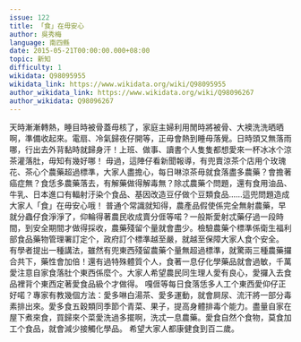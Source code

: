 ```yaml
---
issue: 122
title: 「食」在毋安心
author: 吳秀梅
language: 南四縣
date: 2015-05-21T00:00:00.000+08:00
topic: 新知
difficulty: 1
wikidata: Q98095955
wikidata_link: https://www.wikidata.org/wiki/Q98095955
author_wikidata_link: https://www.wikidata.org/wiki/Q98096267
author_wikidata: Q98096267
---
```

天時漸漸轉熱，睡目時被骨蓋毋核了，家庭主婦利用閒時將被骨、大襖洗洗晒晒啊，準備收起來。電扇、冷氣歸夜仔開等，正毋會熱到睡毋落覺。日時頭又無落雨哪，行出去外背黏時就歸身汗！上班、做事、讀書个人隻隻都想愛來一杯冰冰个涼茶灌落肚，毋知有幾好哪！
毋過，這陣仔看新聞報導，有兜賣涼茶个店用个玫瑰花、茶心个農藥超過標準，大家人盡擔心，每日啉涼茶毋就食落盡多農藥？會擔著癌症無？食恁多農藥落去，有解藥做得解毒無？除忒農藥个問題，還有食用油品、牛乳、日本進口有輻射汙染个食品、基因改造豆仔做个豆類食品……這兜問題造成大家人「食」在毋安心哦！
普通个常識就知得，農產品假使係完全無射農藥，早就分蟲仔食淨淨了，仰輪得著農民收成賣分𠊎等喏？一般斯愛射忒藥仔過一段時間，到安全期間才做得採收，農藥殘留个量就會盡少。檢驗農藥个標準係衛生福利部食品藥物管理署訂定个，政府訂个標準越至嚴，就越至保障大家人食个安全。
有學者提出一種講法，雖然有兜東西殘留農藥个量無超過標準，就驚兩三種農藥攞合共下，藥性會加倍！還有過特殊體質个人，食著一息仔化學藥品就會過敏，千萬愛注意自家食落肚个東西係麼个。大家人希望農民同生理人愛有良心，愛攞入去食品裡背个東西定著愛食品級个才做得。
嘎𠊎等每日食落恁多人工个東西愛仰仔正好喏？專家有教幾個方法：愛多啉白湯茶、愛多運動，就會屙尿、流汗將一部分毒素排出來。愛多食五穀類同季節个青菜、果子，提高身體排毒个能力。盡量自家在屋下煮來食，買歸來个菜愛洗過多擺啊，洗忒一息農藥。愛食自然个食物，莫食加工个食品，就會減少接觸化學品。
希望大家人都康健食到百二歲。
